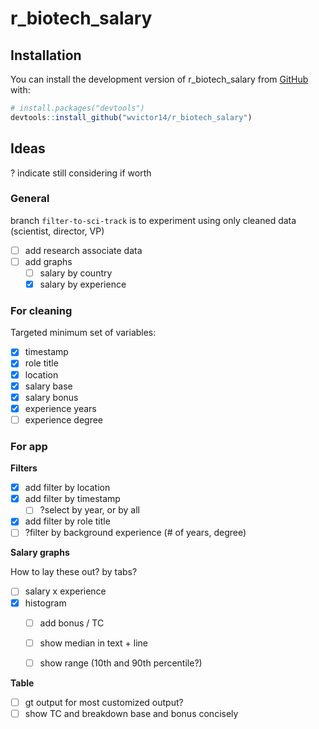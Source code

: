 # r_biotech_salary

<!-- badges: start -->

<!-- badges: end -->

## Installation

You can install the development version of r_biotech_salary from [GitHub](https://github.com/) with:

``` r
# install.packages("devtools")
devtools::install_github("wvictor14/r_biotech_salary")
```

## Ideas

? indicate still considering if worth

### General

branch `filter-to-sci-track` is to experiment using only cleaned data (scientist, director, VP)

-   [ ] add research associate data
-   [ ] add graphs
    -   [ ] salary by country
    -   [x] salary by experience

### For cleaning

Targeted minimum set of variables:

-   [x] timestamp
-   [x] role title
-   [x] location
-   [x] salary base
-   [x] salary bonus
-   [x] experience years
-   [ ] experience degree

### For app

**Filters**

-   [x] add filter by location
-   [x] add filter by timestamp
    -   [ ] ?select by year, or by all
-   [x] add filter by role title
-   [ ] ?filter by background experience (\# of years, degree)

**Salary graphs**

How to lay these out? by tabs?

-   [ ] salary x experience
-   [x] histogram
    -   [ ] add bonus / TC

    -   [ ] show median in text + line

    -   [ ] show range (10th and 90th percentile?)

**Table**

-   [ ] gt output for most customized output?
-   [ ] show TC and breakdown base and bonus concisely

